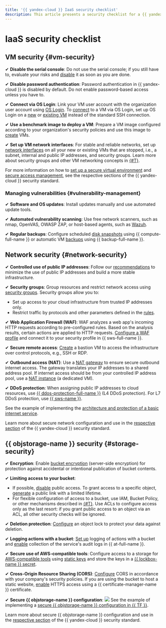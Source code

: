```yaml
---
title: '{{ yandex-cloud }} IaaS security checklist'
description: This article presents a security checklist for a {{ yandex-cloud }} based network, VM, and {{ objstorage-name }}.
---
```


# IaaS security checklist

## VM security {#vm-security}

✔ **Disable the serial console**: Do not use the serial console; if you still have to, evaluate your risks and [disable](../../compute/operations/serial-console/disable.md) it as soon as you are done.

✔ **Disable password authentication**: Password authentication in {{ yandex-cloud }} is disabled by default. Do not enable password-based access unless you have to.

✔ **Connect via OS Login**: Link your VM user account with the organization user account using [OS Login](../../organization/concepts/os-login.md). To [connect](../../compute/operations/vm-connect/os-login.md) to a VM via OS Login, set up OS Login on a [new](../../compute/operations/vm-connect/os-login-create-vm.md) or [existing VM](../../compute/operations/vm-connect/enable-os-login.md) instead of the standard SSH connection.

✔ **Use a benchmark image to deploy a VM**: Prepare a VM image configured according to your organization's security policies and use this image to [create](../../compute/operations/vm-create/create-from-user-image.md) VMs.


✔ **Set up VM network interfaces**: For stable and reliable networks, set up [network interfaces](../../vpc/concepts/network.md) on all your new or existing VMs that are stopped, i.e., a subnet, internal and public IP addresses, and security groups. Learn more about security groups and other VM networking concepts in [{#T}](#network-security).

For more information on how to [set up a secure virtual environment](../standard/virtualenv-safe-config.md#serial-console) and [secure access management](../standard/authentication.md), see the respective sections of the {{ yandex-cloud }} security standard.

### Managing vulnerabilities {#vulnerability-management}

✔ **Software and OS updates**: Install updates manually and use automated update tools.

✔ **Automated vulnerability scanning**: Use free network scanners, such as nmap, OpenVAS, OWASP ZAP, or host-based agents, such as [Wazuh](/marketplace/products/opennix/wazuh).

✔ **Regular backups**: Configure scheduled [disk snapshots](../../compute/operations/snapshot-control/create-schedule.md) using {{ compute-full-name }} or automatic VM [backups](../../backup/quickstart.md) using {{ backup-full-name }}.

## Network security {#network-security}

✔ **Controlled use of public IP addresses**: Follow our [recommendations](../../vpc/best-practices/public-ip-recommendations.md) to minimize the use of public IP addresses and build a more stable infrastructure.

✔ **Security groups**: Group resources and restrict network access using [security groups](../../vpc/operations/security-group-create.md). Security groups allow you to:

  * Set up access to your cloud infrastructure from trusted IP addresses only.
  * Restrict traffic by protocols and other parameters defined in the [rules](../../vpc/concepts/security-groups.md#security-groups-rules).

✔ **Web Application Firewall (WAF)**: WAF analyzes a web app's incoming HTTP requests according to pre-configured rules. Based on the analysis results, certain actions are applied to HTTP requests. [Configure a WAF profile](../../smartwebsecurity/quickstart/quickstart-waf.md) and connect it to your security profile in {{ sws-full-name }}.

✔ **Secure remote access**: [Create](../../tutorials/routing/bastion.md) a bastion VM to access the infrastructure over control protocols, e.g., SSH or RDP.

✔ **Outbound access (NAT)**: Use a [NAT gateway](../../vpc/concepts/gateways.md#nat-gateway) to ensure secure outbound internet access. The gateway translates your IP addresses to a shared address pool. If internet access should be from your controlled IP address pool, use a [NAT instance](../../tutorials/routing/nat-instance/console.md#create-nat-instance) (a dedicated VM).

✔ **DDoS protection**: When assigning public IP addresses to cloud resources, use [{{ ddos-protection-full-name }}](../../vpc/ddos-protection/index.md) (L4 DDoS protection). For L7 DDoS protection, use [{{ sws-name }}](../../smartwebsecurity/index.yaml).

  See the example of implementing the [architecture and protection of a basic internet service](../../vpc/tutorials/web-service.md).

Learn more about secure network configuration and use in the [respective section](../standard/network-security.md) of the {{ yandex-cloud }} security standard.

## {{ objstorage-name }} security {#storage-security}

✔ **Encryption**: Enable [bucket encryption](../../storage/operations/buckets/encrypt.md) (server-side encryption) for protection against accidental or intentional publication of bucket contents.

✔ **Limiting access to your bucket**:

   * If possible, [disable](../../storage/operations/buckets/bucket-availability.md#close-public-access) public access. To grant access to a specific object, [generate](../../storage/operations/objects/link-for-download.md) a public link with a limited lifetime.
   * For flexible configuration of access to a bucket, use IAM, Bucket Policy, or other mechanisms described in [{#T}](../../storage/security/overview.md). Use ACLs to configure access only as the last resort: if you grant public access to an object via an ACL, all other security checks will be ignored.


✔ **Deletion protection**: [Configure](../../storage/operations/buckets/configure-object-lock.md) an object lock to protect your data against deletion.

✔ **Logging actions with a bucket**: [Set up](../../storage/operations/buckets/enable-logging.md) logging of actions with a bucket and [enable](../../audit-trails/concepts/events-data-plane.md#objstorage) collection of the service's audit logs in {{ at-full-name }}.

✔ **Secure use of AWS-compatible tools**: Configure access to a storage for [AWS-compatible tools](../../storage/tools/index.md) using [static keys](../../iam/operations/sa/create-access-key.md) and store the keys in a [{{ lockbox-name }} secret](../../iam/tutorials/static-key-in-lockbox.md).

✔ **Cross-Origin Resource Sharing (CORS)**: [Configure](../../storage/operations/buckets/cors.md) CORS in accordance with your company's security policies. If you are using the bucket to host a static website, [enable](../../storage/operations/hosting/certificate.md#cert-manager) HTTPS access using a {{ certificate-manager-name }} certificate.

✔ **Secure {{ objstorage-name }} configuration**:
  ![](../../_assets/overview/solution-library-icon.svg) See the example of implementing a [secure {{ objstorage-name }} configuration in {{ TF }}](https://github.com/yandex-cloud-examples/yc-s3-secure-bucket).

Learn more about secure {{ objstorage-name }} configuration and use in the [respective section](../standard/virtualenv-safe-config.md#objstorage) of the {{ yandex-cloud }} security standard.
